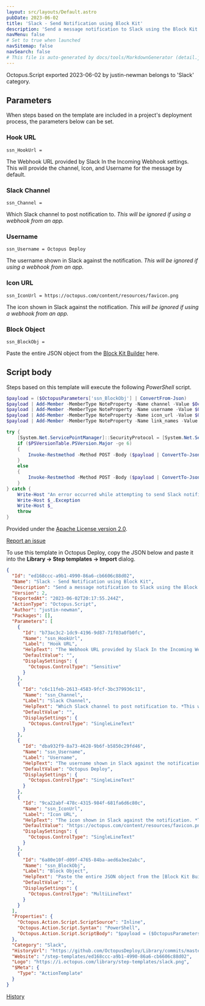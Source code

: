 ```yaml
---
layout: src/layouts/Default.astro
pubDate: 2023-06-02
title: 'Slack - Send Notification using Block Kit'
description: 'Send a message notification to Slack using the Block Kit formatting. These messages will be limited to more basic formats (e.g., using functions and inputs probably won't work), but you still will be able to make much nicer looking messages this way with the ability to preview them using the [Block Kit Builder](https://app.slack.com/block-kit-builder).'
navMenu: false
# Set to true when launched
navSitemap: false
navSearch: false
# This file is auto-generated by docs/tools/MarkdownGenerator (detail.js)
---
```


Octopus.Script exported 2023-06-02 by justin-newman belongs to 'Slack' category.

## Parameters

When steps based on the template are included in a project's deployment process, the parameters below can be set.


<div class="param">

### Hook URL

`ssn_HookUrl = `

The Webhook URL provided by Slack In the Incoming Webhook settings. This will provide the channel, Icon, and Username for the message by default.

</div>
        
<div class="param">

### Slack Channel

`ssn_Channel = `

Which Slack channel to post notification to. *This will be ignored if using a webhook from an app.*

</div>
        
<div class="param">

### Username

`ssn_Username = Octopus Deploy`

The username shown in Slack against the notification. *This will be ignored if using a webhook from an app.*

</div>
        
<div class="param">

### Icon URL

`ssn_IconUrl = https://octopus.com/content/resources/favicon.png`

The icon shown in Slack against the notification. *This will be ignored if using a webhook from an app.*

</div>
        
<div class="param">

### Block Object

`ssn_BlockObj = `

Paste the entire JSON object from the [Block Kit Builder](https://app.slack.com/block-kit-builder) here.

</div>
        

## Script body

Steps based on this template will execute the following *PowerShell* script.

```powershell
$payload = ($OctopusParameters['ssn_BlockObj'] | ConvertFrom-Json)
$payload | Add-Member -MemberType NoteProperty -Name channel -Value $OctopusParameters['ssn_Channel']
$payload | Add-Member -MemberType NoteProperty -Name username -Value $OctopusParameters['ssn_Username']
$payload | Add-Member -MemberType NoteProperty -Name icon_url -Value $OctopusParameters['ssn_IconUrl']
$payload | Add-Member -MemberType NoteProperty -Name link_names -Value "true"

try {
	[System.Net.ServicePointManager]::SecurityProtocol = [System.Net.ServicePointManager]::SecurityProtocol -bor [Net.SecurityProtocolType]::Tls11 -bor [System.Net.SecurityProtocolType]::Tls12
    if ($PSVersionTable.PSVersion.Major -ge 6)
    {
        Invoke-Restmethod -Method POST -Body ($payload | ConvertTo-Json -Depth 10) -Uri $OctopusParameters['ssn_HookUrl']
    }
    else
    {
        Invoke-Restmethod -Method POST -Body ($payload | ConvertTo-Json -Depth 10) -Uri $OctopusParameters['ssn_HookUrl'] -UseBasicParsing
    }
} catch {
    Write-Host "An error occurred while attempting to send Slack notification"
    Write-Host $_.Exception
    Write-Host $_
    throw
}
```

Provided under the [Apache License version 2.0](https://github.com/OctopusDeploy/Library/blob/master/LICENSE.txt).

[Report an issue](https://github.com/OctopusDeploy/Library/issues/new?assignees=&labels=&projects=&template=bug-report.yml&title=Issue%20with%20Slack%20-%20Send%20Notification%20using%20Block%20Kit&step-template=Slack%20-%20Send%20Notification%20using%20Block%20Kit)

<div class="get-json">

To use this template in Octopus Deploy, copy the JSON below and paste it into the **Library → Step templates → Import** dialog.

```json
{
  "Id": "ed168ccc-a9b1-4990-86a6-cb6606c88d02",
  "Name": "Slack - Send Notification using Block Kit",
  "Description": "Send a message notification to Slack using the Block Kit formatting. These messages will be limited to more basic formats (e.g., using functions and inputs probably won't work), but you still will be able to make much nicer looking messages this way with the ability to preview them using the [Block Kit Builder](https://app.slack.com/block-kit-builder).",
  "Version": 2,
  "ExportedAt": "2023-06-02T20:17:55.244Z",
  "ActionType": "Octopus.Script",
  "Author": "justin-newman",
  "Packages": [],
  "Parameters": [
    {
      "Id": "b73ac3c2-1dc9-4196-9d87-71f03a0fb0fc",
      "Name": "ssn_HookUrl",
      "Label": "Hook URL",
      "HelpText": "The Webhook URL provided by Slack In the Incoming Webhook settings. This will provide the channel, Icon, and Username for the message by default.",
      "DefaultValue": "",
      "DisplaySettings": {
        "Octopus.ControlType": "Sensitive"
      }
    },
    {
      "Id": "c6c11feb-2613-4583-9fcf-3bc379936c11",
      "Name": "ssn_Channel",
      "Label": "Slack Channel",
      "HelpText": "Which Slack channel to post notification to. *This will be ignored if using a webhook from an app.*",
      "DefaultValue": "",
      "DisplaySettings": {
        "Octopus.ControlType": "SingleLineText"
      }
    },
    {
      "Id": "dba932f9-8a73-4628-9b6f-b5850c29fd46",
      "Name": "ssn_Username",
      "Label": "Username",
      "HelpText": "The username shown in Slack against the notification. *This will be ignored if using a webhook from an app.*",
      "DefaultValue": "Octopus Deploy",
      "DisplaySettings": {
        "Octopus.ControlType": "SingleLineText"
      }
    },
    {
      "Id": "9ca22abf-478c-4315-984f-681fa6d6c80c",
      "Name": "ssn_IconUrl",
      "Label": "Icon URL",
      "HelpText": "The icon shown in Slack against the notification. *This will be ignored if using a webhook from an app.*",
      "DefaultValue": "https://octopus.com/content/resources/favicon.png",
      "DisplaySettings": {
        "Octopus.ControlType": "SingleLineText"
      }
    },
    {
      "Id": "6a80e10f-d09f-4765-84ba-aed6a3ee2abc",
      "Name": "ssn_BlockObj",
      "Label": "Block Object",
      "HelpText": "Paste the entire JSON object from the [Block Kit Builder](https://app.slack.com/block-kit-builder) here.",
      "DefaultValue": "",
      "DisplaySettings": {
        "Octopus.ControlType": "MultiLineText"
      }
    }
  ],
  "Properties": {
    "Octopus.Action.Script.ScriptSource": "Inline",
    "Octopus.Action.Script.Syntax": "PowerShell",
    "Octopus.Action.Script.ScriptBody": "$payload = ($OctopusParameters['ssn_BlockObj'] | ConvertFrom-Json)\n$payload | Add-Member -MemberType NoteProperty -Name channel -Value $OctopusParameters['ssn_Channel']\n$payload | Add-Member -MemberType NoteProperty -Name username -Value $OctopusParameters['ssn_Username']\n$payload | Add-Member -MemberType NoteProperty -Name icon_url -Value $OctopusParameters['ssn_IconUrl']\n$payload | Add-Member -MemberType NoteProperty -Name link_names -Value \"true\"\n\ntry {\n\t[System.Net.ServicePointManager]::SecurityProtocol = [System.Net.ServicePointManager]::SecurityProtocol -bor [Net.SecurityProtocolType]::Tls11 -bor [System.Net.SecurityProtocolType]::Tls12\n    if ($PSVersionTable.PSVersion.Major -ge 6)\n    {\n        Invoke-Restmethod -Method POST -Body ($payload | ConvertTo-Json -Depth 10) -Uri $OctopusParameters['ssn_HookUrl']\n    }\n    else\n    {\n        Invoke-Restmethod -Method POST -Body ($payload | ConvertTo-Json -Depth 10) -Uri $OctopusParameters['ssn_HookUrl'] -UseBasicParsing\n    }\n} catch {\n    Write-Host \"An error occurred while attempting to send Slack notification\"\n    Write-Host $_.Exception\n    Write-Host $_\n    throw\n}"
  },
  "Category": "Slack",
  "HistoryUrl": "https://github.com/OctopusDeploy/Library/commits/master/step-templates//opt/buildagent/work/75443764cd38076d/step-templates/slack-send-notification-using-block-kit.json",
  "Website": "/step-templates/ed168ccc-a9b1-4990-86a6-cb6606c88d02",
  "Logo": "https://i.octopus.com/library/step-templates/slack.png",
  "$Meta": {
    "Type": "ActionTemplate"
  }
}
```

[History](https://github.com/OctopusDeploy/Library/commits/master/step-templates/https://github.com/OctopusDeploy/Library/commits/master/step-templates//opt/buildagent/work/75443764cd38076d/step-templates/slack-send-notification-using-block-kit.json)

</div>
